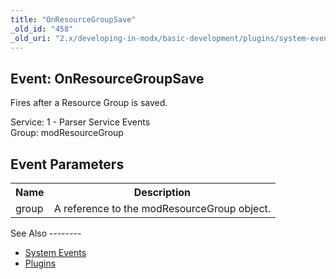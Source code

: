 ```yaml
---
title: "OnResourceGroupSave"
_old_id: "458"
_old_uri: "2.x/developing-in-modx/basic-development/plugins/system-events/onresourcegroupsave"
---
```


Event: OnResourceGroupSave
--------------------------

Fires after a Resource Group is saved.

Service: 1 - Parser Service Events   
Group: modResourceGroup

Event Parameters
----------------

<table><tbody><tr><th>Name</th><th>Description</th></tr><tr><td>group</td><td>A reference to the modResourceGroup object.</td></tr></tbody></table>See Also
--------

- [System Events](/revolution/2.x/developing-in-modx/basic-development/plugins/system-events "System Events")
- [Plugins](/revolution/2.x/developing-in-modx/basic-development/plugins "Plugins")